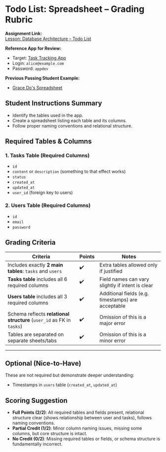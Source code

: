# Todo List: Spreadsheet – Grading Rubric

**Assignment Link:**  
[Lesson: Database Architecture – Todo List](https://firstdraft.com/runs/92/lessons/543-database-architecture-todo-list)

**Reference App for Review:**  

- Target: [Task Tracking App](https://ujs-practice-1.matchthetarget.com/)
- Login: `alice@example.com`  
- Password: `appdev`

**Previous Passing Student Example:**

- [Grace Do's Spreadsheet](https://docs.google.com/spreadsheets/d/1hzBe_jCtTyk7GC6svfO8_8YRak7QkRREJ_6bGciyd2g/edit?gid=0#gid=0)

## Student Instructions Summary

- Identify the tables used in the app.
- Create a spreadsheet listing each table and its columns.
- Follow proper naming conventions and relational structure.

## Required Tables & Columns

### 1. Tasks Table (Required Columns)

- `id`
- `content` or `description` (something to that effect works)
- `status`
- `created_at`
- `updated_at`
- `user_id` (foreign key to users)

### 2. Users Table (Required Columns)

- `id`
- `email`
- `password`

## Grading Criteria

| Criteria | Points | Notes |
|---------|--------|-------|
| Includes exactly **2 main tables**: `tasks` and `users` | ✔️ | Extra tables allowed only if justified |
| **Tasks table** includes all 6 required columns | ✔️ | Field names can vary slightly if intent is clear |
| **Users table** includes all 3 required columns | ✔️ | Additional fields (e.g. timestamps) are acceptable |
| Schema reflects **relational structure** (`user_id` as FK in `tasks`) | ✔️ | Omission of this is a major error |
| Tables are separated on separate sheets/tabs  | ✔️ | Omission of this is a minor error |

---

## Optional (Nice-to-Have)

These are not required but demonstrate deeper understanding:

- Timestamps in `users` table (`created_at`, `updated_at`)

## Scoring Suggestion

- **Full Points (2/2)**: All required tables and fields present, relational structure clear (shows relationship between user and tasks), follows naming conventions.
- **Partial Credit (1/2)**: Minor column naming issues, missing some columns, but core structure is intact.
- **No Credit (0/2)**: Missing required tables or fields, or schema structure is fundamentally incorrect.
